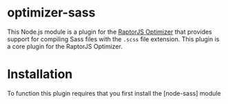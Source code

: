 optimizer-sass
=====================

This Node.js module is a plugin for the [RaptorJS Optimizer](https://github.com/raptorjs/optimizer) that provides support for compiling Sass files with the `.scss` file extension. This plugin is a core plugin for the RaptorJS Optimizer.

# Installation

To function this plugin requires that you first install the [node-sass] module

